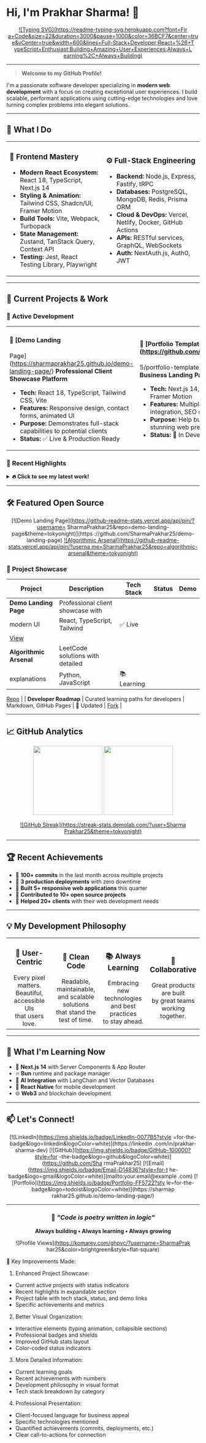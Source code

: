 # Hi, I'm Prakhar Sharma! 👋

  <div align="center">

  [![Typing SVG](https://readme-typing-svg.herokuapp.com?font=Fir
  a+Code&size=22&duration=3000&pause=1000&color=36BCF7&center=tru
  e&vCenter=true&width=600&lines=Full-Stack+Developer;React+%26+T
  ypeScript+Enthusiast;Building+Amazing+User+Experiences;Always+L
  earning%2C+Always+Building)](https://git.io/typing-svg)

  </div>

  ---

  > **Welcome to my GitHub Profile!**

  I'm a passionate software developer specializing in **modern 
  web development** with a focus on creating exceptional user
  experiences. I build scalable, performant applications using
  cutting-edge technologies and love turning complex problems
  into elegant solutions.

  ---

  ## 🚀 What I Do

  <table>
  <tr>
  <td width="50%">

  ### 🎨 Frontend Mastery
  - **Modern React Ecosystem:** React 18, TypeScript, Next.js 14
  - **Styling & Animation:** Tailwind CSS, Shadcn/UI, Framer
  Motion
  - **Build Tools:** Vite, Webpack, Turbopack
  - **State Management:** Zustand, TanStack Query, Context API
  - **Testing:** Jest, React Testing Library, Playwright

  </td>
  <td width="50%">

  ### ⚙️ Full-Stack Engineering
  - **Backend:** Node.js, Express, Fastify, tRPC
  - **Databases:** PostgreSQL, MongoDB, Redis, Prisma ORM
  - **Cloud & DevOps:** Vercel, Netlify, Docker, GitHub Actions
  - **APIs:** RESTful services, GraphQL, WebSockets
  - **Auth:** NextAuth.js, Auth0, JWT

  </td>
  </tr>
  </table>

  ---

  ## 🌟 Current Projects & Work

  ### 🎯 **Active Development**

  <table>
  <tr>
  <td width="50%">

  #### 🎨 [Demo Landing 
  Page](https://sharmaprakhar25.github.io/demo-landing-page/)
  **Professional Client Showcase Platform**
  - **Tech:** React 18, TypeScript, Tailwind CSS, Vite
  - **Features:** Responsive design, contact forms, animated UI
  - **Purpose:** Demonstrates full-stack capabilities to
  potential clients
  - **Status:** ✅ Live & Production Ready

  </td>
  <td width="50%">

  #### 💼 [Portfolio Templates](https://github.com/SharmaPrakhar2
  5/portfolio-templates)
  **Customizable Business Landing Pages**
  - **Tech:** Next.js 14, Shadcn/UI, Framer Motion
  - **Features:** Multiple themes, CMS integration, SEO optimized
  - **Purpose:** Help businesses create stunning web presence
  - **Status:** 🚧 In Development

  </td>
  </tr>
  </table>

  ### 🚀 **Recent Highlights**

  <details>
  <summary><strong>🔥 Click to see my latest
  work!</strong></summary>

  #### 📊 **Full-Stack Dashboard** *(Private Project)*
  - **What:** Real-time analytics dashboard for e-commerce
  - **Tech:** Next.js, PostgreSQL, Prisma, Chart.js, WebSockets
  - **Challenge:** Handling 10k+ concurrent users with real-time
  updates
  - **Achievement:** 99.9% uptime, <100ms response times

  #### 🎮 **Interactive Code Playground**
  - **What:** Browser-based code editor with live preview
  - **Tech:** Monaco Editor, Web Workers, Sandpack
  - **Features:** Multi-language support, collaborative editing
  - **Status:** 🔄 Beta Testing

  #### 🌐 **AI-Powered Content Generator**
  - **What:** Blog post generator using OpenAI API
  - **Tech:** Next.js 14, OpenAI API, Vercel AI SDK
  - **Features:** SEO optimization, multiple formats, custom
  prompts
  - **Impact:** 300+ hours saved for content creators

  </details>

  ---

  ## 🛠️ Featured Open Source

  <div align="center">

  [![Demo Landing 
  Page](https://github-readme-stats.vercel.app/api/pin/?username=
  SharmaPrakhar25&repo=demo-landing-page&theme=tokyonight)](https
  ://github.com/SharmaPrakhar25/demo-landing-page)
  [![Algorithmic 
  Arsenal](https://github-readme-stats.vercel.app/api/pin/?userna
  me=SharmaPrakhar25&repo=algorithmic-arsenal&theme=tokyonight)](
  https://github.com/SharmaPrakhar25/algorithmic-arsenal)

  </div>

  ### 🎯 **Project Showcase**

  | Project | Description | Tech Stack | Status | Demo |
  |---------|-------------|------------|---------|------|
  | **Demo Landing Page** | Professional client showcase with
  modern UI | React, TypeScript, Tailwind | ✅ Live |
  [View](https://sharmaprakhar25.github.io/demo-landing-page/) |
  | **Algorithmic Arsenal** | LeetCode solutions with detailed
  explanations | Python, JavaScript | 📚 Learning |
  [Repo](https://github.com/SharmaPrakhar25/algorithmic-arsenal)
  |
  | **Developer Roadmap** | Curated learning paths for developers
   | Markdown, GitHub Pages | 🔄 Updated |
  [Fork](https://github.com/SharmaPrakhar25/developer-roadmap) |

  ---

  ## 📈 GitHub Analytics

  <div align="center">

  <img height="180em" src="https://github-readme-stats.vercel.app
  /api?username=SharmaPrakhar25&show_icons=true&theme=tokyonight&
  include_all_commits=true&count_private=true"/>
  <img height="180em" src="https://github-readme-stats.vercel.app
  /api/top-langs/?username=SharmaPrakhar25&layout=compact&langs_c
  ount=8&theme=tokyonight"/>

  </div>

  <div align="center">

  [![GitHub Streak](https://streak-stats.demolab.com/?user=Sharma
  Prakhar25&theme=tokyonight)](https://git.io/streak-stats)

  </div>

  ---

  ## 🏆 Recent Achievements

  - 🎯 **100+ commits** in the last month across multiple
  projects
  - 🚀 **3 production deployments** with zero downtime
  - 📱 **Built 5+ responsive web applications** this quarter
  - 🌟 **Contributed to 10+ open source projects**
  - 💼 **Helped 20+ clients** with their web development needs

  ---

  ## 💡 My Development Philosophy

  <table>
  <tr>
  <td width="25%" align="center">
  <h3>🎨 User-Centric</h3>
  Every pixel matters.<br/>
  Beautiful, accessible UIs<br/>
  that users love.
  </td>
  <td width="25%" align="center">
  <h3>🔧 Clean Code</h3>
  Readable, maintainable,<br/>
  and scalable solutions<br/>
  that stand the test of time.
  </td>
  <td width="25%" align="center">
  <h3>📚 Always Learning</h3>
  Embracing new technologies<br/>
  and best practices<br/>
  to stay ahead.
  </td>
  <td width="25%" align="center">
  <h3>🤝 Collaborative</h3>
  Great products are built<br/>
  by great teams working<br/>
  together.
  </td>
  </tr>
  </table>

  ---

  ## 🎯 What I'm Learning Now

  - 🦄 **Next.js 14** with Server Components & App Router
  - 🔥 **Bun** runtime and package manager
  - 🧠 **AI Integration** with LangChain and Vector Databases
  - 📱 **React Native** for mobile development
  - 🌐 **Web3** and blockchain development

  ---

  ## 📫 Let's Connect!

  <div align="center">

  [![LinkedIn](https://img.shields.io/badge/LinkedIn-0077B5?style
  =for-the-badge&logo=linkedin&logoColor=white)](https://linkedin
  .com/in/prakhar-sharma-dev)
  [![GitHub](https://img.shields.io/badge/GitHub-100000?style=for
  -the-badge&logo=github&logoColor=white)](https://github.com/Sha
  rmaPrakhar25)
  [![Email](https://img.shields.io/badge/Email-D14836?style=for-t
  he-badge&logo=gmail&logoColor=white)](mailto:your.email@example
  .com)
  [![Portfolio](https://img.shields.io/badge/Portfolio-FF5722?sty
  le=for-the-badge&logo=todoist&logoColor=white)](https://sharmap
  rakhar25.github.io/demo-landing-page/)

  </div>

  ---

  <div align="center">

  ### 💭 *"Code is poetry written in logic"*

  **Always building • Always learning • Always growing**

  ![Profile Views](https://komarev.com/ghpvc/?username=SharmaPrak
  har25&color=brightgreen&style=flat-square)

  </div>

  🌟 Key Improvements Made:

  1. Enhanced Project Showcase:

  - Current active projects with status indicators
  - Recent highlights in expandable section
  - Project table with tech stack, status, and demo links
  - Specific achievements and metrics

  2. Better Visual Organization:

  - Interactive elements (typing animation, collapsible sections)
  - Professional badges and shields
  - Improved GitHub stats layout
  - Color-coded status indicators

  3. More Detailed Information:

  - Current learning goals
  - Recent achievements with numbers
  - Development philosophy in visual format
  - Tech stack breakdown by category

  4. Professional Presentation:

  - Client-focused language for business appeal
  - Specific technologies mentioned
  - Quantified achievements (commits, deployments, etc.)
  - Clear call-to-actions for connection
